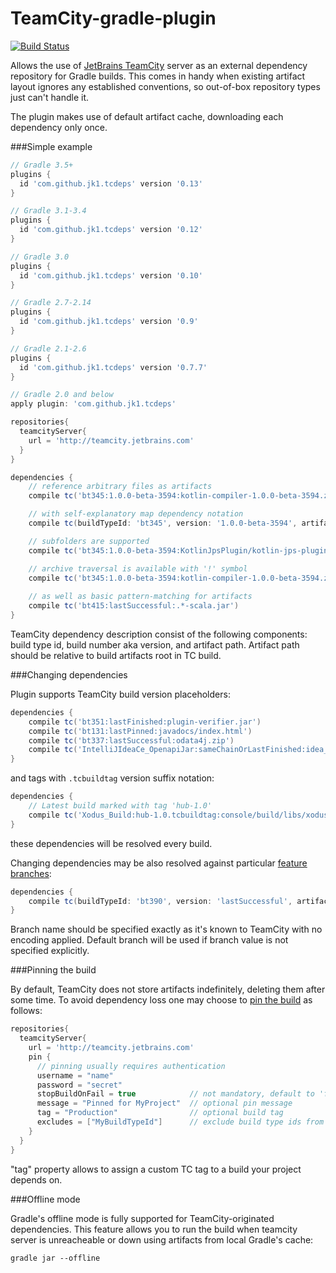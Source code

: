 TeamCity-gradle-plugin 
======================
[![Build Status](https://travis-ci.org/jk1/TeamCity-dependencies-gradle-plugin.png?branch=master)](https://travis-ci.org/jk1/TeamCity-dependencies-gradle-plugin)

Allows the use of [JetBrains TeamCity](http://www.jetbrains.com/teamcity/) server as an external dependency repository for Gradle builds. This comes in handy when existing artifact layout ignores any established conventions, so out-of-box repository types just can't handle it.

The plugin makes use of default artifact cache, downloading each dependency only once.

###Simple example

```groovy
// Gradle 3.5+
plugins {
  id 'com.github.jk1.tcdeps' version '0.13'
}

// Gradle 3.1-3.4
plugins {
  id 'com.github.jk1.tcdeps' version '0.12'
}

// Gradle 3.0
plugins {
  id 'com.github.jk1.tcdeps' version '0.10'
}

// Gradle 2.7-2.14
plugins {
  id 'com.github.jk1.tcdeps' version '0.9'
}

// Gradle 2.1-2.6
plugins {
  id 'com.github.jk1.tcdeps' version '0.7.7'
}

// Gradle 2.0 and below
apply plugin: 'com.github.jk1.tcdeps'

repositories{
  teamcityServer{
    url = 'http://teamcity.jetbrains.com'
  }
}

dependencies {
    // reference arbitrary files as artifacts
    compile tc('bt345:1.0.0-beta-3594:kotlin-compiler-1.0.0-beta-3594.zip')

    // with self-explanatory map dependency notation
    compile tc(buildTypeId: 'bt345', version: '1.0.0-beta-3594', artifactPath: 'kotlin-compiler-for-maven.jar')

    // subfolders are supported
    compile tc('bt345:1.0.0-beta-3594:KotlinJpsPlugin/kotlin-jps-plugin.jar')

    // archive traversal is available with '!' symbol
    compile tc('bt345:1.0.0-beta-3594:kotlin-compiler-1.0.0-beta-3594.zip!/kotlinc/build.txt')
    
    // as well as basic pattern-matching for artifacts
    compile tc('bt415:lastSuccessful:.*-scala.jar')
}
```
TeamCity dependency description consist of the following components: build type id, build number aka version, and artifact path. Artifact path should be relative to build artifacts root in TC build. 

###Changing dependencies

Plugin supports TeamCity build version placeholders:

```groovy
dependencies {
    compile tc('bt351:lastFinished:plugin-verifier.jar')
    compile tc('bt131:lastPinned:javadocs/index.html')
    compile tc('bt337:lastSuccessful:odata4j.zip')
    compile tc('IntelliJIdeaCe_OpenapiJar:sameChainOrLastFinished:idea_rt.jar')
}
```

and tags with `.tcbuildtag` version suffix notation:

```groovy
dependencies {
    // Latest build marked with tag 'hub-1.0'
    compile tc('Xodus_Build:hub-1.0.tcbuildtag:console/build/libs/xodus-console.jar')
}
```

these dependencies will be resolved every build.

Changing dependencies may be also resolved against particular [feature branches](https://confluence.jetbrains.com/display/TCD8/Working+with+Feature+Branches):

```groovy
dependencies {
    compile tc(buildTypeId: 'bt390', version: 'lastSuccessful', artifactPath: 'updatePlugins.xml', branch: 'master')
}
```

Branch name should be specified exactly as it's known to TeamCity with no encoding applied.
Default branch will be used if branch value is not specified explicitly.

###Pinning the build

By default, TeamCity does not store artifacts indefinitely, deleting them after some time. To avoid dependency loss one may choose to [pin the build](https://confluence.jetbrains.com/display/TCD8/Pinned+Build) as follows:

```groovy
repositories{
  teamcityServer{
    url = 'http://teamcity.jetbrains.com'
    pin {
      // pinning usually requires authentication
      username = "name"
      password = "secret"
      stopBuildOnFail = true            // not mandatory, default to 'false' 
      message = "Pinned for MyProject"  // optional pin message
      tag = "Production"                // optional build tag  
      excludes = ["MyBuildTypeId"]      // exclude build type ids from pinning/tagging  
    }
  }
}
```
"tag" property allows to assign a custom TC tag to a build your project depends on.

###Offline mode

Gradle's offline mode is fully supported for TeamCity-originated dependencies. This feature allows you to run the build when teamcity server is unreacheable or down using artifacts from local Gradle's cache:

```
gradle jar --offline
```

